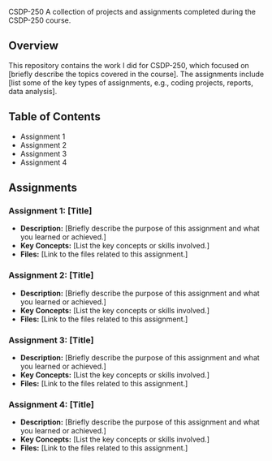 CSDP-250
A collection of projects and assignments completed during the CSDP-250 course.

## Overview
This repository contains the work I did for CSDP-250, which focused on [briefly describe the topics covered in the course]. The assignments include [list some of the key types of assignments, e.g., coding projects, reports, data analysis].

## Table of Contents
-  Assignment 1
-  Assignment 2
-  Assignment 3
-  Assignment 4

## Assignments

### Assignment 1: [Title]
- **Description:** [Briefly describe the purpose of this assignment and what you learned or achieved.]
- **Key Concepts:** [List the key concepts or skills involved.]
- **Files:** [Link to the files related to this assignment.]

### Assignment 2: [Title]
- **Description:** [Briefly describe the purpose of this assignment and what you learned or achieved.]
- **Key Concepts:** [List the key concepts or skills involved.]
- **Files:** [Link to the files related to this assignment.]

### Assignment 3: [Title]
- **Description:** [Briefly describe the purpose of this assignment and what you learned or achieved.]
- **Key Concepts:** [List the key concepts or skills involved.]
- **Files:** [Link to the files related to this assignment.]

### Assignment 4: [Title]
- **Description:** [Briefly describe the purpose of this assignment and what you learned or achieved.]
- **Key Concepts:** [List the key concepts or skills involved.]
- **Files:** [Link to the files related to this assignment.]
